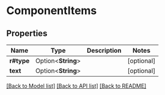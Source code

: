 # ComponentItems

## Properties

Name | Type | Description | Notes
------------ | ------------- | ------------- | -------------
**r#type** | Option<**String**> |  | [optional]
**text** | Option<**String**> |  | [optional]

[[Back to Model list]](../README.md#documentation-for-models) [[Back to API list]](../README.md#documentation-for-api-endpoints) [[Back to README]](../README.md)


